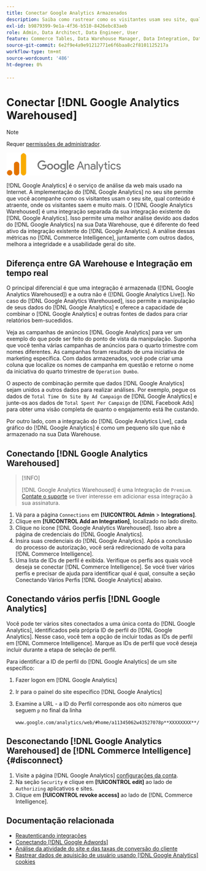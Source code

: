 ```yaml
---
title: Conectar Google Analytics Armazenados
description: Saiba como rastrear como os visitantes usam seu site, qual conteúdo é atraente, onde os visitantes saem e muito mais.
exl-id: b9879399-9e1a-4f36-b510-8426ebc83aeb
role: Admin, Data Architect, Data Engineer, User
feature: Commerce Tables, Data Warehouse Manager, Data Integration, Data Import/Export
source-git-commit: 6e2f9e4a9e91212771e6f6baa8c2f8101125217a
workflow-type: tm+mt
source-wordcount: '486'
ht-degree: 0%

---
```


# Conectar [!DNL Google Analytics Warehoused]

>[!NOTE]
>
>Requer [permissões de administrador](../../../administrator/user-management/user-management.md).

![](../../../assets/google-analytics-logo.png)

[!DNL Google Analytics] é o serviço de análise da web mais usado na Internet. A implementação do [!DNL Google Analytics] no seu site permite que você acompanhe como os visitantes usam o seu site, qual conteúdo é atraente, onde os visitantes saem e muito mais. O [!DNL Google Analytics Warehoused] é uma integração separada da sua integração existente do [!DNL Google Analytics]. Isso permite uma melhor análise devido aos dados do [!DNL Google Analytics] na sua Data Warehouse, que é diferente do feed ativo da integração existente do [!DNL Google Analytics]. A análise dessas métricas no [!DNL Commerce Intelligence], juntamente com outros dados, melhora a integridade e a usabilidade geral do site.

## Diferença entre GA Warehouse e Integração em tempo real

O principal diferencial é que uma integração é armazenada ([!DNL Google Analytics Warehoused]) e a outra não é ([!DNL Google Analytics Live]). No caso do [!DNL Google Analytics Warehoused], isso permite a manipulação de seus dados do [!DNL Google Analytics] e oferece a capacidade de combinar o [!DNL Google Analytics] e outras fontes de dados para criar relatórios bem-sucedidos.

Veja as campanhas de anúncios [!DNL Google Analytics] para ver um exemplo do que pode ser feito do ponto de vista da manipulação. Suponha que você tenha várias campanhas de anúncios para o quarto trimestre com nomes diferentes. As campanhas foram resultado de uma iniciativa de marketing específica. Com dados armazenados, você pode criar uma coluna que localize os nomes de campanha em questão e retorne o nome da iniciativa do quarto trimestre de `Operation Dumbo`.

O aspecto de combinação permite que dados [!DNL Google Analytics] sejam unidos a outros dados para realizar análises. Por exemplo, pegue os dados de `Total Time On Site By Ad Campaign` de [!DNL Google Analytics] e junte-os aos dados de `Total Spent Per Campaign` de [!DNL Facebook Ads] para obter uma visão completa de quanto o engajamento está lhe custando.

Por outro lado, com a integração do [!DNL Google Analytics Live], cada gráfico do [!DNL Google Analytics] é como um pequeno silo que não é armazenado na sua Data Warehouse.

## Conectando [!DNL Google Analytics Warehoused]

>[!INFO]
>
>[!DNL Google Analytics Warehoused] é uma Integração de `Premium`. [Contate o suporte](https://experienceleague.adobe.com/docs/commerce-knowledge-base/kb/troubleshooting/miscellaneous/mbi-service-policies.html) se tiver interesse em adicionar essa integração à sua assinatura.

1. Vá para a página `Connections` em **[!UICONTROL Admin** > **Integrations]**.
1. Clique em **[!UICONTROL Add an Integration]**, localizado no lado direito.
1. Clique no ícone [!DNL Google Analytics Warehoused]. Isso abre a página de credenciais do [!DNL Google Analytics].
1. Insira suas credenciais do [!DNL Google Analytics]. Após a conclusão do processo de autorização, você será redirecionado de volta para [!DNL Commerce Intelligence].
1. Uma lista de IDs de perfil é exibida. Verifique os perfis aos quais você deseja se conectar [!DNL Commerce Intelligence]. Se você tiver vários perfis e precisar de ajuda para identificar qual é qual, consulte a seção Conectando Vários Perfis [!DNL Google Analytics] abaixo.

## Conectando vários perfis [!DNL Google Analytics]

Você pode ter vários sites conectados a uma única conta do [!DNL Google Analytics], identificados pela própria ID de perfil do [!DNL Google Analytics]. Nesse caso, você tem a opção de incluir todas as IDs de perfil em [!DNL Commerce Intelligence]. Marque as IDs de perfil que você deseja incluir durante a etapa de seleção de perfil.

Para identificar a ID de perfil do [!DNL Google Analytics] de um site específico:

1. Fazer logon em [!DNL Google Analytics]
1. Ir para o painel do site específico [!DNL Google Analytics]
1. Examine a URL - a ID do Perfil corresponde aos oito números que seguem `p` no final da linha

   `www.google.com/analytics/web/#home/a11345062w43527078p**XXXXXXXX**/`

## Desconectando [!DNL Google Analytics Warehoused] de [!DNL Commerce Intelligence] {#disconnect}

1. Visite a página [!DNL Google Analytics] [configurações da conta](https://myaccount.google.com/intro).
1. Na seção `Security` e clique em **[!UICONTROL edit]** ao lado de `Authorizing` aplicativos e sites.
1. Clique em **[!UICONTROL revoke access]** ao lado de [!DNL Commerce Intelligence].

## Documentação relacionada

* [Reautenticando integrações](https://experienceleague.adobe.com/docs/commerce-knowledge-base/kb/how-to/mbi-reauthenticating-integrations.html)
* [Conectando [!DNL Google Adwords]](../integrations/google-adwords.md)
* [Análise da atividade do site e das taxas de conversão do cliente](../../analysis/web-act-cust-conversion.md)
* [Rastrear dados de aquisição de usuário usando  [!DNL Google Analytics] cookies](../../analysis/google-track-user-acq.md)
